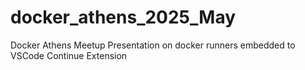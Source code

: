 # docker_athens_2025_May
Docker Athens Meetup Presentation on docker runners embedded to VSCode Continue Extension
